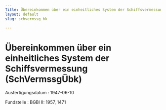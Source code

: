 ```yaml
---
Title: Übereinkommen über ein einheitliches System der Schiffsvermessung
layout: default
slug: schvermssg_bk

---
```


# Übereinkommen über ein einheitliches System der Schiffsvermessung (SchVermssgÜbk)

Ausfertigungsdatum
:   1947-06-10

Fundstelle
:   BGBl II: 1957, 1471

